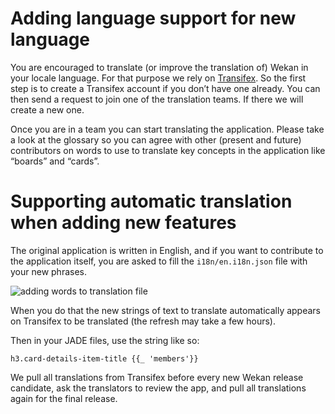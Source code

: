 # Adding language support for new language

You are encouraged to translate (or improve the translation of) Wekan in your
locale language. For that purpose we rely on
[Transifex](https://www.transifex.com/projects/p/wekan). So the first step is to
create a Transifex account if you don’t have one already. You can then send a
request to join one of the translation teams. If there we will create a new one.

Once you are in a team you can start translating the application. Please take a
look at the glossary so you can agree with other (present and future)
contributors on words to use to translate key concepts in the application like
“boards” and “cards”.

# Supporting automatic translation when adding new features

The original application is written in English, and if you want to contribute to
the application itself, you are asked to fill the `i18n/en.i18n.json` file with your new phrases.

![adding words to translation file](https://i.imgur.com/GOVY141.png)

When you do that the new strings of text to translate automatically appears on
Transifex to be translated (the refresh may take a few hours).

Then in your JADE files, use the string like so:

`h3.card-details-item-title {{_ 'members'}}`

We pull all translations from Transifex before every new Wekan release
candidate, ask the translators to review the app, and pull all translations
again for the final release.